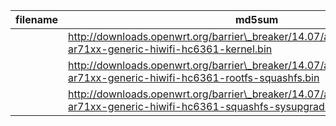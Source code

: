 filename | md5sum | uri
---------|--------|------
 |  | http://downloads.openwrt.org/barrier\_breaker/14.07/ar71xx/generic/openwrt-ar71xx-generic-hiwifi-hc6361-kernel.bin
 |  | http://downloads.openwrt.org/barrier\_breaker/14.07/ar71xx/generic/openwrt-ar71xx-generic-hiwifi-hc6361-rootfs-squashfs.bin
 |  | http://downloads.openwrt.org/barrier\_breaker/14.07/ar71xx/generic/openwrt-ar71xx-generic-hiwifi-hc6361-squashfs-sysupgrade.bin
